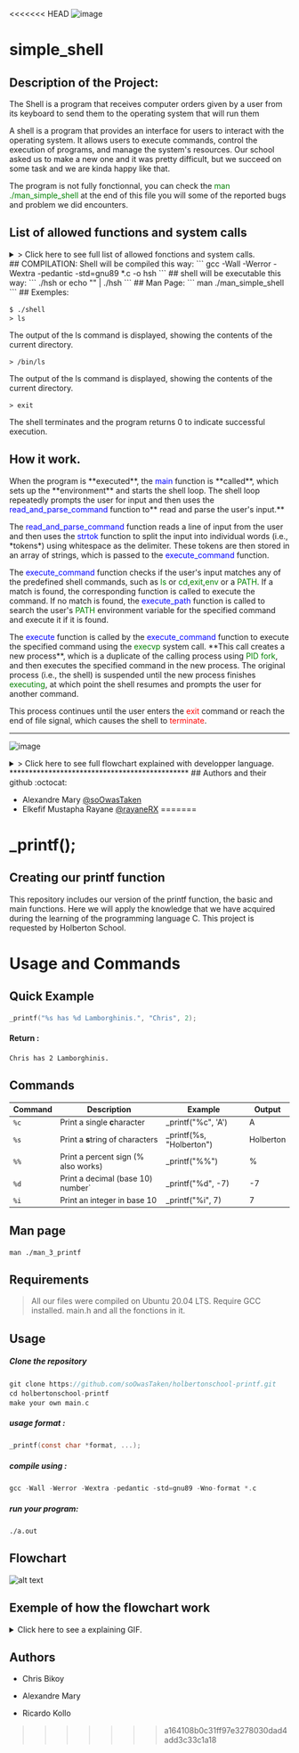 <<<<<<< HEAD
![image](https://user-images.githubusercontent.com/113839670/206601629-83aa3f27-fd7c-4dff-8c32-4d311890841f.png)

# simple_shell
## Description of the Project:
The Shell is a program that receives computer orders given by a user from its keyboard to send them to the operating system that will run them

A shell is a program that provides an interface for users to interact with the operating system. It allows users to execute commands, control the execution of programs, and manage the system's resources. Our school asked us to make a new one and it was pretty difficult, but we succeed on some task and we are kinda happy like that.

The program is not fully fonctionnal, you can check the <span style="color:green">man ./man_simple_shell </span> at the end of this file you will some of the reported bugs and problem we did encounters.

## List of allowed functions and system calls
<details>
<summary>
> Click here to see full list of allowed fonctions and system calls.
</summary>
+ ``access``
+ ``chdir``
+ ``close``
+ ``closedir``
+ ``execve``
+ ``exit``
+ ``_exit``
+ ``fflush``
+ ``fork``
+ ``free``
+ ``access``
+ ``chdir``
+ ``close``
+ ``closedir``
+ ``execve``
+ ``exit``
+ ``_exit``
+ ``fflush``
+ ``fork``
+ ``free``
+ ``getcwd``
+ ``getline``
+ ``getpid``
+ ``isatty``
+ ``kill``
+ ``malloc``
+ ``open``
+ ``opendir``
+ ``perror``
+ ``printf``
+ ``fprintf``
+ ``vfprintf``
+ ``sprintf``
+ ``putchar``
+ ``read``
+ ``readdir``
+ ``signal``
+ ``stat``
+ ``lstat``
+ ``fstat``
+ ``strtok``
+ ``wait``
+ ``waitpid``
+ ``wait3``
+ ``wait4``
+ ``write``
</details>
## COMPILATION:
Shell will be compiled this way:
```
gcc -Wall -Werror -Wextra -pedantic -std=gnu89 *.c -o hsh
```
## shell will be executable this way:
```
./hsh
or
echo "<command>" | ./hsh
```
## Man Page:
```
man ./man_simple_shell
```
## Exemples:

```
$ ./shell
> ls
```
The output of the ls command is displayed, showing the contents of the current directory.
```
> /bin/ls
```
The output of the ls command is displayed, showing the contents of the current directory.
```
> exit
```
The shell terminates and the program returns 0 to indicate successful execution.

## How it work.
<p>
  When the program is **executed**, the <span style="color:blue">main</span> function is **called**, which sets up the **environment** and starts the shell loop. The shell loop repeatedly prompts the user for input and then uses the <span style="color:blue">read_and_parse_command</span> function to** read and parse the user's input.**</p>
<p>The <span style="color:blue">read_and_parse_command</span> function reads a line of input from the user and then uses the <span style="color:blue">strtok</span> function to split the input into individual words (i.e., *tokens*) using whitespace as the delimiter. These tokens are then stored in an array of strings, which is passed to the <span style="color:blue">execute_command</span> function.</p>
<p>The <span style="color:blue">execute_command</span> function checks if the user's input matches any of the predefined shell commands, such as <span style="color:green">ls</span> or <span style="color:green">cd</span>,<span style="color:green">exit</span>,<span style="color:green">env</span> or a <span style="color:green">PATH</span>. If a match is found, the corresponding function is called to execute the command. If no match is found, the <span style="color:blue">execute_path</span> function is called to search the user's <span style="color:green">PATH</span> environment variable for the specified command and execute it if it is found.</p>
<p>The <span style="color:blue">execute</span> function is called by the <span style="color:blue">execute_command</span> function to execute the specified command using the <span style="color:green">execvp</span> system call. **This call creates a new process**, which is a duplicate of the calling process using <span style="color:green">PID fork</span>, and then executes the specified command in the new process. The original process (i.e., the shell) is suspended until the new process finishes <span style="color:green">executing</span>, at which point the shell resumes and prompts the user for another command.
</p>

This process continues until the user enters the <span style="color:red">exit</span> command or reach the end of file signal, which causes the shell to <span style="color:red">terminate</span>.
**********************************************

![image](https://i.imgur.com/jLfNtSD.jpg)
<details>
<summary>
> Click here to see full flowchart explained with developper language.
</summary>
```
start
   |
   |--- allocate memory for args
   |
   |--- check if shell is running interactively
   |       |
   |       |--- yes
   |       |     |
   |       |     |--- enter loop
   |       |           |
   |       |           |--- prompt user for command
   |       |           |
   |       |           |--- read and parse command
   |       |           |
   |       |           |--- call execute_command() to execute command
   |       |           |
   |       |           |--- free memory for command and args
   |       |           |
   |       |           |--- loop back to prompt
   |       |
   |       |--- no
   |             |
   |             |--- check if argv or argc are non-NULL or non-zero
   |             |       |
   |             |       |--- yes
   |             |       |     |
   |             |       |     |--- call execute_command2()
   |             |       |
   |             |       |--- no
   |             |             |
   |             |             |--- end program
   |
end
```
</details>
**********************************************
## Authors and their github :octocat:

* Alexandre Mary [@soOwasTaken](https://github.com/soOwasTaken)
* Elkefif Mustapha Rayane [@rayaneRX](https://github.com/rayaneRX)
=======


# _printf();
##   Creating our printf function
This repository includes our version of the printf function, the basic and main functions. Here we will apply the knowledge that we have acquired during the learning of the programming language C.
This project is requested by Holberton School.





# Usage and Commands

## Quick Example
```c
_printf("%s has %d Lamborghinis.", "Chris", 2);
```
#### Return :
```
Chris has 2 Lamborghinis.
```

## Commands

| Command     | Description                                                                                                            | Example                  | Output   |
|-------------|------------------------------------------------------------------------------------------------------------------------|--------------------------|----------|
| `%c`        | Print a single  **c**haracter                                                                                          | _printf("%c", 'A')       | A        |
| `%s`        | Print a **s**tring of characters                                                                                       | _printf(%s, "Holberton") | Holberton|
| `%%`        | Print a percent sign (\% also works)                                                                                   | _printf("%%")            | %        |
| `%d`        | Print a decimal (base 10) number`                                                                                      | _printf("%d", -7)        |-7        |
| `%i`        | Print an integer in base 10                                                                                            | _printf("%i", 7)         | 7        |

## Man page
    man ./man_3_printf
## Requirements

>All our  files were compiled on Ubuntu 20.04 LTS.
> Require GCC installed.
> main.h and all the fonctions in it.

## Usage
##### Clone the repository
```c
git clone https://github.com/soOwasTaken/holbertonschool-printf.git
cd holbertonschool-printf
make your own main.c
```
##### usage format :
```c
_printf(const char *format, ...);
```
##### compile using :
```c
gcc -Wall -Werror -Wextra -pedantic -std=gnu89 -Wno-format *.c
```
##### run your program:
    ./a.out
##   Flowchart
![alt text](flowchart.png)

##   Exemple of how the flowchart work
<details>
  <summary>Click here to see a explaining GIF.</summary>
  
![Alt text](gif-flowchart.gif)
  
</details>

##   Authors

-   Chris Bikoy

-   Alexandre Mary

-   Ricardo Kollo
>>>>>>> a164108b0c31ff97e3278030dad4add3c33c1a18
